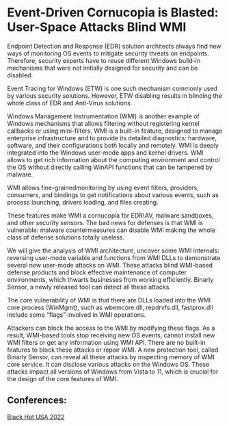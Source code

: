 # Event-Driven Cornucopia is Blasted: User-Space Attacks Blind WMI

Endpoint Detection and Response (EDR) solution architects always find new ways of monitoring OS events to mitigate security threats on endpoints. Therefore, security experts have to reuse different Windows build-in mechanisms that were not initially designed for security and can be disabled. 

Event Tracing for Windows (ETW) is one such mechanism commonly used by various security solutions. However, ETW disabling results in blinding the whole class of EDR and Anti-Virus solutions. 

Windows Management Instrumentation (WMI) is another example of Windows mechanisms that allows filtering without registering kernel callbacks or using mini-filters.  WMI is a built-in feature, designed to manage enterprise infrastructure and to provide its detailed diagnostics: hardware, software, and their configurations both locally and remotely. WMI is deeply integrated into the Windows user-mode apps and kernel drivers. WMI allows to get rich information about the computing environment and control the OS without directly calling WinAPI functions that can be tampered by malware.

WMI allows fine-grainedmonitoring by using event filters, providers, consumers, and  bindings to get notifications about various events, such as process launching, drivers loading, and files creating.

These features make WMI a cornucopia for EDR\AV, malware sandboxes, and other security sensors. The bad news for defenses is that WMI is vulnerable: malware countermeasures can disable WMI making the whole class of defense solutions totally useless. 

We will give the analysis of WMI architecture, uncover some WMI internals: reversing user-mode variable and functions from WMI DLLs to demonstrate several new user-mode attacks on WMI. These attacks blind WMI-based defense products and block effective maintenance of computer environments, which thwarts businesses from working efficiently. Binarly Sensor, a newly released tool can detect all these attacks. 

The core vulnerability of WMI is that there are DLLs loaded into the WMI core process (WinMgmt), such as wbemcore.dll, repdrvfs.dll, fastprox.dll include some “flags” involved in WMI operations. 

Attackers can block the access to the WMI by modifying these flags. As a result, WMI-based tools stop receiving new OS events, cannot install new WMI filters or get any information using WMI API. There are no built-in features to block these attacks or repair WMI.  A new protection tool, called Binarly Sensor, can reveal all these attacks by inspecting memory of WMI core service. It can disclose various attacks on the Windows OS. These attacks impact all versions of Windows from Vista to 11, which is crucial for the design of the core features of WMI.

## Conferences:

[Black Hat USA 2022]

[Black Hat USA 2022]: <https://www.blackhat.com/us-22/briefings/schedule/#blasting-event-driven-cornucopia-wmi-based-user-space-attacks-blind-siems-and-edrs-27211>
